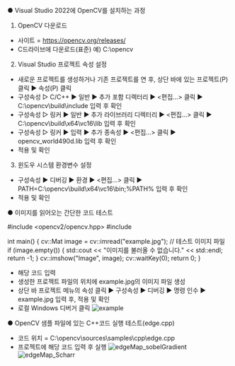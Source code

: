 ● Visual Studio 2022에 OpenCV를 설치하는 과정

1. OpenCV 다운로드 
- 사이트 = https://opencv.org/releases/
- C드라이브에 다운로드(표준) 예) C:\opencv


2. Visual Studio 프로젝트 속성 설정
- 새로운 프로젝트를 생성하거나 기존 프로젝트를 연 후, 상단 바에 있는 프로젝트(P) 클릭 ▶ 속성(P) 클릭
- 구성속성 ▷ C/C++ ▶ 일반 ▶ 추가 포함 디렉터리 ▶ <편집...> 클릭 ▶ C:\opencv\build\include 입력 후 확인
- 구성속성 ▷ 링커 ▶ 일반 ▶ 추가 라이브러리 디렉터리 ▶ <편집...> 클릭 ▶ C:\opencv\build\x64\vc16\lib 입력 후 확인
- 구성속성 ▷ 링커 ▶ 입력 ▶ 추가 종속성 ▶ <편집...> 클릭 ▶ opencv_world490d.lib 입력 후 확인
- 적용 및 확인


3. 윈도우 시스템 환경변수 설정
- 구성속성 ▶ 디버깅 ▶ 환경 ▶ <편집...> 클릭 ▶ PATH=C:\opencv\build\x64\vc16\bin;%PATH% 입력 후 확인
- 적용 및 확인



● 이미지를 읽어오는 간단한 코드 테스트

#include <opencv2/opencv.hpp>
#include <iostream>

int main() {
    cv::Mat image = cv::imread("example.jpg"); // 테스트 이미지 파일
    if (image.empty()) {
        std::cout << "이미지를 불러올 수 없습니다." << std::endl;
        return -1;
    }
    cv::imshow("Image", image);
    cv::waitKey(0);
    return 0;
}


- 해당 코드 입력
- 생성한 프로젝트 파일의 위치에 example.jpg의 이미지 파일 생성
- 상단 바 프로젝트 메뉴의 속성 클릭 ▶ 구성속성 ▶ 디버깅 ▶ 명령 인수 ▶ example.jpg 입력 후, 적용 및 확인
- 로컬 Windows 디버거 클릭
![example](https://github.com/mingyu2020/opencv_set_for_vs_cpp/assets/127829026/59857369-dc66-474e-890d-94bda20054d3)



● OpenCV 샘플 파일에 있는 C++코드 실행 테스트(edge.cpp)
- 코드 위치 = C:\opencv\sources\samples\cpp\edge.cpp
- 프로젝트에 해당 코드 입력 후 실행
![edgeMap_sobelGradient](https://github.com/mingyu2020/opencv_set_for_vs_cpp/assets/127829026/b0e4e66c-2d6b-4355-ac59-51ec7d11b597)
![edgeMap_Scharr](https://github.com/mingyu2020/opencv_set_for_vs_cpp/assets/127829026/de9af8a1-ce21-4ec9-a222-580724c5b4b3)
